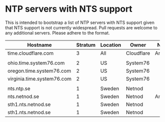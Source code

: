 # NTP servers with NTS support

This is intended to bootstrap a list of NTP servers with NTS support given that NTS support is not currently widespread. Pull requests are welcome to any additional servers. Please adhere to the format.

|Hostname|Stratum|Location|Owner|Notes|
|---|---|---|---|---|
|time.cloudflare.com|3|All|Cloudflare|Anycast|
||
|ohio.time.system76.com|2|US|System76||
|oregon.time.system76.com|2|US|System76||
|virginia.time.system76.com|2|US|System76||
||
|nts.ntp.se|1|Sweden|Netnod|
|nts.netnod.se|1|Sweden|Netnod|Anycast|
|sth1.nts.netnod.se|1|Sweden|Netnod||
|sth1.nts.netnod.se|1|Sweden|Netnod||
